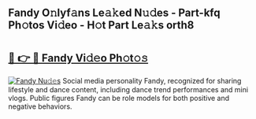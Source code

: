 ## Fandy O𝚗lyf𝚊ns Le𝚊𝚔ed N𝚞𝚍es - Part-kfq Ph𝚘tos Vi𝚍eo - H𝚘t Part Le𝚊𝚔s orth8

# <h2><a href="http://hfaezq.feru.top/?c=Fandy">🔗 👉 🔴 Fandy Vi𝚍𝚎o Ph𝚘t𝚘𝚜</a></h2>

[![Fandy Nu𝚍𝚎s](https://i.imgur.com/0TWrTi3.gif)](http://hfaezq.feru.top/?c=Fandy)
Social media personality Fandy, recognized for sharing lifestyle and dance content, including dance trend performances and mini vlogs. Public figures Fandy can be role models for both positive and negative behaviors. 
